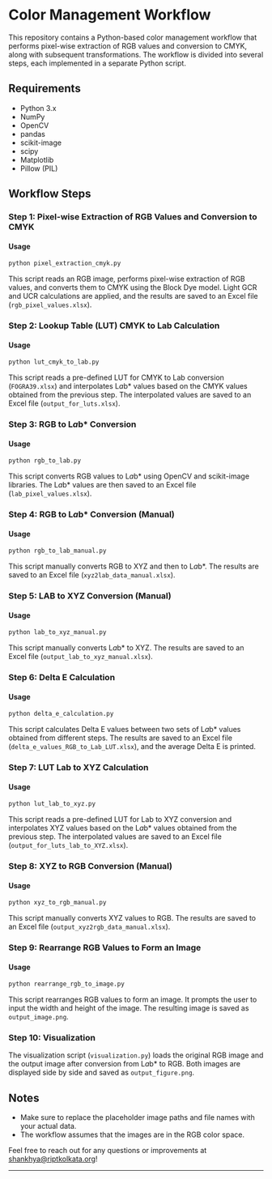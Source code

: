 # Color Management Workflow

This repository contains a Python-based color management workflow that performs pixel-wise extraction of RGB values and conversion to CMYK, along with subsequent transformations. The workflow is divided into several steps, each implemented in a separate Python script.

## Requirements
- Python 3.x
- NumPy
- OpenCV
- pandas
- scikit-image
- scipy
- Matplotlib
- Pillow (PIL)

## Workflow Steps

### Step 1: Pixel-wise Extraction of RGB Values and Conversion to CMYK

#### Usage
```bash
python pixel_extraction_cmyk.py
```

This script reads an RGB image, performs pixel-wise extraction of RGB values, and converts them to CMYK using the Block Dye model. Light GCR and UCR calculations are applied, and the results are saved to an Excel file (`rgb_pixel_values.xlsx`).

### Step 2: Lookup Table (LUT) CMYK to Lab Calculation

#### Usage
```bash
python lut_cmyk_to_lab.py
```

This script reads a pre-defined LUT for CMYK to Lab conversion (`FOGRA39.xlsx`) and interpolates L*a*b* values based on the CMYK values obtained from the previous step. The interpolated values are saved to an Excel file (`output_for_luts.xlsx`).

### Step 3: RGB to L*a*b* Conversion

#### Usage
```bash
python rgb_to_lab.py
```

This script converts RGB values to L*a*b* using OpenCV and scikit-image libraries. The L*a*b* values are then saved to an Excel file (`lab_pixel_values.xlsx`).

### Step 4: RGB to L*a*b* Conversion (Manual)

#### Usage
```bash
python rgb_to_lab_manual.py
```

This script manually converts RGB to XYZ and then to L*a*b*. The results are saved to an Excel file (`xyz2lab_data_manual.xlsx`).

### Step 5: LAB to XYZ Conversion (Manual)

#### Usage
```bash
python lab_to_xyz_manual.py
```

This script manually converts L*a*b* to XYZ. The results are saved to an Excel file (`output_lab_to_xyz_manual.xlsx`).

### Step 6: Delta E Calculation

#### Usage
```bash
python delta_e_calculation.py
```

This script calculates Delta E values between two sets of L*a*b* values obtained from different steps. The results are saved to an Excel file (`delta_e_values_RGB_to_Lab_LUT.xlsx`), and the average Delta E is printed.

### Step 7: LUT Lab to XYZ Calculation

#### Usage
```bash
python lut_lab_to_xyz.py
```

This script reads a pre-defined LUT for Lab to XYZ conversion and interpolates XYZ values based on the L*a*b* values obtained from the previous step. The interpolated values are saved to an Excel file (`output_for_luts_lab_to_XYZ.xlsx`).

### Step 8: XYZ to RGB Conversion (Manual)

#### Usage
```bash
python xyz_to_rgb_manual.py
```

This script manually converts XYZ values to RGB. The results are saved to an Excel file (`output_xyz2rgb_data_manual.xlsx`).

### Step 9: Rearrange RGB Values to Form an Image

#### Usage
```bash
python rearrange_rgb_to_image.py
```

This script rearranges RGB values to form an image. It prompts the user to input the width and height of the image. The resulting image is saved as `output_image.png`.

### Step 10: Visualization

The visualization script (`visualization.py`) loads the original RGB image and the output image after conversion from L*a*b* to RGB. Both images are displayed side by side and saved as `output_figure.png`.

## Notes
- Make sure to replace the placeholder image paths and file names with your actual data.
- The workflow assumes that the images are in the RGB color space.

Feel free to reach out for any questions or improvements at shankhya@riptkolkata.org!

---
